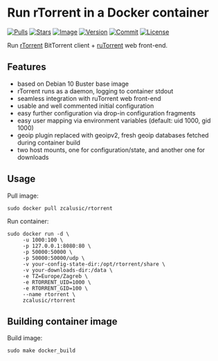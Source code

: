 # Run rTorrent in a Docker container

[![Pulls](https://img.shields.io/docker/pulls/zcalusic/rtorrent.svg)](https://hub.docker.com/r/zcalusic/rtorrent/)
[![Stars](https://img.shields.io/docker/stars/zcalusic/rtorrent.svg)](https://hub.docker.com/r/zcalusic/rtorrent/)
[![Image](https://images.microbadger.com/badges/image/zcalusic/rtorrent.svg)](https://microbadger.com/images/zcalusic/rtorrent/)
[![Version](https://images.microbadger.com/badges/version/zcalusic/rtorrent.svg)](https://microbadger.com/images/zcalusic/rtorrent/)
[![Commit](https://images.microbadger.com/badges/commit/zcalusic/rtorrent.svg)](https://microbadger.com/images/zcalusic/rtorrent/)
[![License](https://images.microbadger.com/badges/license/zcalusic/rtorrent.svg)](https://microbadger.com/images/zcalusic/rtorrent/)

Run [rTorrent](https://github.com/rakshasa/rtorrent) BitTorrent client + [ruTorrent](https://github.com/Novik/ruTorrent) web front-end.

## Features

- based on Debian 10 Buster base image
- rTorrent runs as a daemon, logging to container stdout
- seamless integration with ruTorrent web front-end
- usable and well commented initial configuration
- easy further configuration via drop-in configuration fragments
- easy user mapping via environment variables (default: uid 1000, gid 1000)
- geoip plugin replaced with geoipv2, fresh geoip databases fetched during container build
- two host mounts, one for configuration/state, and another one for downloads

## Usage

Pull image:

```
sudo docker pull zcalusic/rtorrent
```

Run container:

```
sudo docker run -d \
     -u 1000:100 \
     -p 127.0.0.1:8080:80 \
     -p 50000:50000 \
     -p 50000:50000/udp \
     -v your-config-state-dir:/opt/rtorrent/share \
     -v your-downloads-dir:/data \
     -e TZ=Europe/Zagreb \
     -e RTORRENT_UID=1000 \
     -e RTORRENT_GID=100 \
     --name rtorrent \
     zcalusic/rtorrent
```

## Building container image

Build image:

```
sudo make docker_build
```
